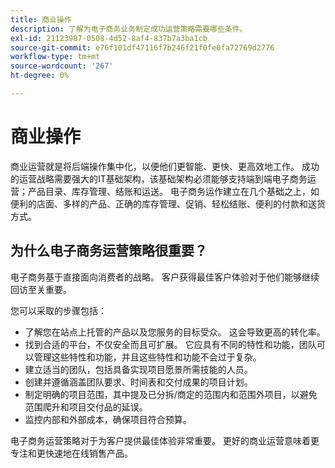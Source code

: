 ```yaml
---
title: 商业操作
description: 了解为电子商务业务制定成功运营策略需要哪些条件。
exl-id: 21123987-0508-4d52-8af4-837b7a3ba1cb
source-git-commit: e76f101df47116f7b246f21f0fe0fa72769d2776
workflow-type: tm+mt
source-wordcount: '267'
ht-degree: 0%

---
```


# 商业操作

商业运营就是将后端操作集中化，以便他们更智能、更快、更高效地工作。 成功的运营战略需要强大的IT基础架构，该基础架构必须能够支持端到端电子商务运营；产品目录、库存管理、结账和运送。 电子商务运作建立在几个基础之上，如便利的店面、多样的产品、正确的库存管理、促销、轻松结账、便利的付款和送货方式。

## 为什么电子商务运营策略很重要？

电子商务基于直接面向消费者的战略。 客户获得最佳客户体验对于他们能够继续回访至关重要。

您可以采取的步骤包括：

- 了解您在站点上托管的产品以及您服务的目标受众。 这会导致更高的转化率。
- 找到合适的平台，不仅安全而且可扩展。 它应具有不同的特性和功能，团队可以管理这些特性和功能，并且这些特性和功能不会过于复杂。
- 建立适当的团队，包括具备实现项目愿景所需技能的人员。
- 创建并遵循涵盖团队要求、时间表和交付成果的项目计划。
- 制定明确的项目范围，其中提及已分拆/商定的范围内和范围外项目，以避免范围爬升和项目交付品的延误。
- 监控内部和外部成本，确保项目符合预算。

电子商务运营策略对于为客户提供最佳体验非常重要。 更好的商业运营意味着更专注和更快速地在线销售产品。
